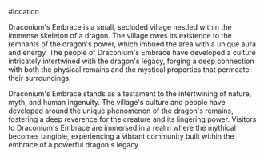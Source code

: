 #location 

Draconium's Embrace is a small, secluded village nestled within the immense skeleton of a dragon. The village owes its existence to the remnants of the dragon's power, which imbued the area with a unique aura and energy. The people of Draconium's Embrace have developed a culture intricately intertwined with the dragon's legacy, forging a deep connection with both the physical remains and the mystical properties that permeate their surroundings.

Draconium's Embrace stands as a testament to the intertwining of nature, myth, and human ingenuity. The village's culture and people have developed around the unique phenomenon of the dragon's remains, fostering a deep reverence for the creature and its lingering power. Visitors to Draconium's Embrace are immersed in a realm where the mythical becomes tangible, experiencing a vibrant community built within the embrace of a powerful dragon's legacy.
